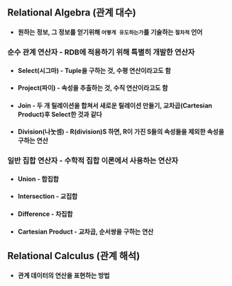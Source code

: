 ## Relational Algebra (관계 대수)

- #### 원하는 정보, 그 정보를 얻기위해 `어떻게 유도하는가`를 기술하는 `절차적` 언어

### 순수 관계 연산자 - RDB에 적용하기 위해 특별히 개발한 연산자

- #### Select(시그마) - Tuple을 구하는 것, 수평 연산이라고도 함

- #### Project(파이) - 속성을 추출하는 것, 수직 연산이라고도 함

- #### Join - 두 개 릴레이션을 합쳐서 새로운 릴레이션 만들기, 교차곱(Cartesian Product)후 Select한 것과 같다

- #### Division(나눗셈) - R(division)S 하면, R이 가진 S들의 속성들을 제외한 속성을 구하는 연산

### 일반 집합 연산자 - 수학적 집합 이론에서 사용하는 연산자

- #### Union - 합집합

- #### Intersection - 교집합

- #### Difference - 차집합

- #### Cartesian Product - 교차곱, 순서쌍을 구하는 연산

## Relational Calculus (관계 해석)

- #### 관계 데이터의 연산을 표현하는 방법

